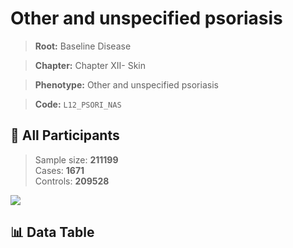 # Other and unspecified psoriasis

> **Root:** Baseline Disease  

> **Chapter:** Chapter XII- Skin  

> **Phenotype:** Other and unspecified psoriasis  

> **Code:** `L12_PSORI_NAS`

## 🧪 All Participants  
> Sample size: **211199**  
> Cases: **1671**  
> Controls: **209528**
<img src="/Sensitive/Figures/ALL/Incidence/L12_PSORI_NAS.png"/>

## 📊 Data Table
<CsvTableMRF src="/Sensitive/Data/ALL/Incidence/COX_L12_PSORI_NAS.csv"/>

